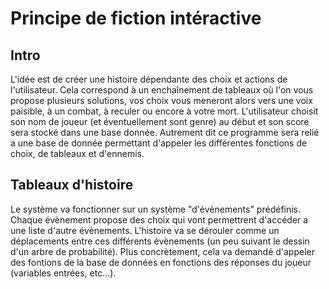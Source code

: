 Principe de fiction intéractive
===============================
Intro
-----
L'idée est de créer une histoire dépendante des choix et actions de l'utilisateur. 
Cela correspond à un enchaînement de tableaux où l'on vous propose plusieurs solutions, vos choix
vous meneront alors vers une voix paisible, à un combat, à reculer ou encore à votre mort.
L'utilisateur choisit son nom de joueur (et éventuellement sont genre) au début et son score sera stocké dans une 
base donnée. Autrement dit ce programme sera relié a une base de donnée permettant d'appeler les différentes fonctions de 
choix, de tableaux et d'ennemis.

Tableaux d'histoire
-------------------
Le système va fonctionner sur un système "d'évènements" prédéfinis. Chaque évènement propose des choix qui vont 
permettrent d'accéder a une liste d'autre évènements. L'histoire va se dérouler comme un déplacements entre ces 
différents évènements (un peu suivant le dessin d'un arbre de probabilité). Plus concrètement, cela va demandé
d'appeler des fontions de la base de données en fonctions des réponses du joueur (variables entrées, etc...).

